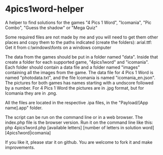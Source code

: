 4pics1word-helper
=================

A helper to find solutions for the games "4 Pics 1 Word", "Icomania", "Pic Combo", "Guess the shadow" or "Mega Quiz"

Some required files are not made by me and you will need to get them other places and copy them to the paths indicated (create the folders):
arial.ttf: Get it from c:\windows\fonts on a windows computer

The data from the games should be put in a folder named "data".
Inside that create a folder for each supported game, "4pics1word" and "icomania".
Each folder should contain a data file and a folder named "images" containing all the images from the game.
The data file for 4 Pics 1 Word is named "photodata.txt", and the file Icomania is named "icomania_en.json".
The pictures for both games has names starting with a undscore followed by a number.
For 4 Pics 1 Word the pictures are in .jpg format, but for Icomania they are in .png.

All the files are located in the respective .ipa files, in the "Payload/[App name].app" folder.

The script can be run on the command line or in a web browser.
The index.php file is the browser version.
Run it on the command line like this: php 4pics1word.php [available letters] [number of letters in solution word] [4pics1word|icomania]

If you like it, please star it on github.
You are welcome to fork it and make improvements.
